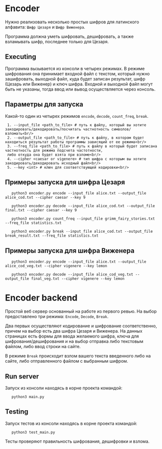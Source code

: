 Encoder
=============================
Нужно реализовать несколько простых шифров для латинского алфавита: 
`Шифр Цезаря` и `Шифр Виженера`. 

Программа должна уметь шифровать, дешифровать, 
а также взламывать шифр, последнее только для Цезаря. 

Executing
-----------
Программа вызывается из консоли в четырех режимах. 
В режиме шифрования она принимает входной файл с текстом, 
который нужно зашифровать, выходной файл, куда будет записан 
результат, шифр (Цезарь или Виженер) и ключ шифра. 
Входной и выходной файл могут быть не указаны, 
тогда ввод или вывод осуществляется через консоль.

Параметры для запуска
-----------------

Какой-то один из четырех режимов `encode`, `decode`, `count_freq`, `break`.

     1. --input_file <path_to_file> # путь к файлу, который вы хотите закодировать/декодировать/посчитать частнотность символов/взломать<br/>
     2. --output_file <path_to_file> # путь к файлу, в котором будет находиться результат работы программы зависящий от ее режима<br/>
     3. --freq_file <path_to_file> # путь к файлу в который будет записана частнотность для режима подсчета частотности, 
     либо откуда она будет взята при взломе<br/>
     4. --cipher <caesar or vigenere> # тип шифра с которым вы хотите закодировать/декодировать исходный файл<br/>
     5. --key <int> # ключ для соответствующей кодировки<br/>

Примеры запуска для шифра Цезаря
-----------

       python3 encoder.py encode --input_file alice.txt --output_file alice_cod.txt --cipher caesar --key 9
       
       python3 encoder.py decode --input_file alice_cod.txt --output_file final.txt --cipher caesar --key 9
       
       python3 encoder.py count_freq --input_file grimm_fairy_stories.txt --freq_file statistics.txt
       
       python3 encoder.py break --input_file alice_cod.txt --output_file break_result.txt --freq_file statistics.txt

Примеры запуска для шифра Виженера
-----------
       python3 encoder.py encode --input_file alice.txt --output_file alice_cod_veg.txt --cipher vigenere --key lemon
       
       python3 encoder.py decode --input_file alice_cod_veg.txt --output_file final_veg.txt --cipher vigenere --key lemon



Encoder backend
=============================
Простой веб сервер основанный на работе из первого ревью. 
На выбор предоставлено три режима: `Encode`, `Decode`, `Break`.

Два первых осуществляют кодирование и шифрование соответственно, причем
на выбор есть два шифра Цезаря и Виженера. 
На данных страницах есть формы для ввода желаемого шифра, 
ключа для шифрования/дешифрования и на выбор отправка либо текстовым файлом, 
либо ввод строки на сайте.

В режиме `Break` происходит взлом вашего текста введенного 
либо на сайте, либо отправленного файлом с выбранным шифром.

Run server
-----------
Запуск из консоли находясь в корне проекта командой:

       python3 main.py
                  

Testing
-----------
Запуск тестов из консоли находясь в корне проекта командой:

       python3 test_main.py
                  
Тесты проверяют правильность шифрования, дешифровки и взлома.
